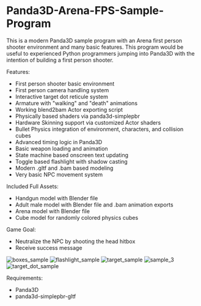 # Panda3D-Arena-FPS-Sample-Program
This is a modern Panda3D sample program with an Arena first person shooter environment and many basic features. This program would be useful to experienced Python programmers jumping into Panda3D with the intention of building a first person shooter.

Features:
- First person shooter basic environment
- First person camera handling system
- Interactive target dot reticule system
- Armature with "walking" and "death" animations
- Working blend2bam Actor exporting script
- Physically based shaders via panda3d-simplepbr
- Hardware Skinning support via customized Actor shaders
- Bullet Physics integration of environment, characters, and collision cubes
- Advanced timing logic in Panda3D
- Basic weapon loading and animation
- State machine based onscreen text updating
- Toggle based flashlight with shadow casting
- Modern .gltf and .bam based modeling
- Very basic NPC movement system 

Included Full Assets:
- Handgun model with Blender file
- Adult male model with Blender file and .bam animation exports
- Arena model with Blender file
- Cube model for randomly colored physics cubes

Game Goal:
- Neutralize the NPC by shooting the head hitbox
- Receive success message

![boxes_sample](https://user-images.githubusercontent.com/3117958/115658620-582e0e80-a2f6-11eb-974f-e026cd7a5c63.png)
![flashlight_sample](https://user-images.githubusercontent.com/3117958/115658634-5ebc8600-a2f6-11eb-9908-6d2592d8571a.png)
![target_sample](https://user-images.githubusercontent.com/3117958/115130068-87b4e200-9fa9-11eb-9db8-6c0ccb8f44c4.png)
![sample_3](https://user-images.githubusercontent.com/3117958/115130069-8a173c00-9fa9-11eb-9b26-10b824866a25.png)
![target_dot_sample](https://user-images.githubusercontent.com/3117958/115130071-8c799600-9fa9-11eb-9084-2f7c3352852d.png)

Requirements: 
- Panda3D
- panda3d-simplepbr-gltf
